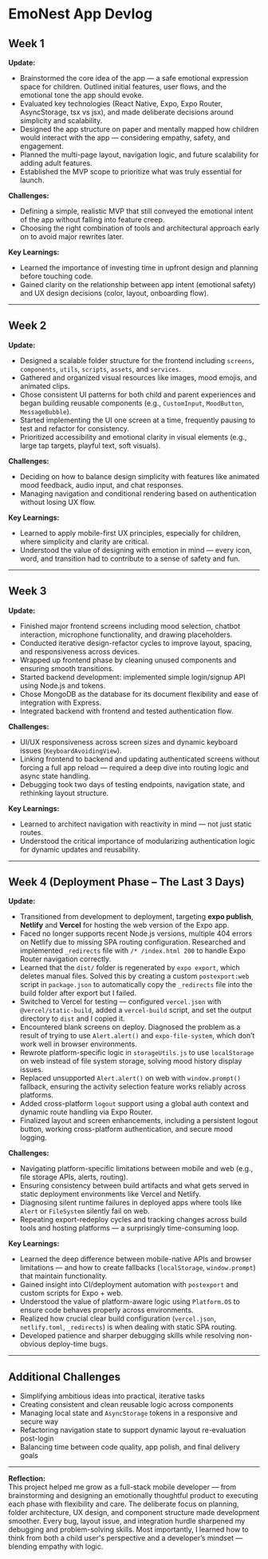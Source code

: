 # EmoNest App Devlog

## Week 1
**Update:**  
- Brainstormed the core idea of the app — a safe emotional expression space for children. Outlined initial features, user flows, and the emotional tone the app should evoke.
- Evaluated key technologies (React Native, Expo, Expo Router, AsyncStorage, tsx vs jsx), and made deliberate decisions around simplicity and scalability.
- Designed the app structure on paper and mentally mapped how children would interact with the app — considering empathy, safety, and engagement.
- Planned the multi-page layout, navigation logic, and future scalability for adding adult features.
- Established the MVP scope to prioritize what was truly essential for launch.

**Challenges:**  
- Defining a simple, realistic MVP that still conveyed the emotional intent of the app without falling into feature creep.
- Choosing the right combination of tools and architectural approach early on to avoid major rewrites later.

**Key Learnings:**  
- Learned the importance of investing time in upfront design and planning before touching code.
- Gained clarity on the relationship between app intent (emotional safety) and UX design decisions (color, layout, onboarding flow).

---

## Week 2
**Update:**  
- Designed a scalable folder structure for the frontend including `screens`, `components`, `utils`, `scripts`, `assets`, and `services`.
- Gathered and organized visual resources like images, mood emojis, and animated clips.
- Chose consistent UI patterns for both child and parent experiences and began building reusable components (e.g., `CustomInput`, `MoodButton`, `MessageBubble`).
- Started implementing the UI one screen at a time, frequently pausing to test and refactor for consistency.
- Prioritized accessibility and emotional clarity in visual elements (e.g., large tap targets, playful text, soft visuals).

**Challenges:**  
- Deciding on how to balance design simplicity with features like animated mood feedback, audio input, and chat responses.
- Managing navigation and conditional rendering based on authentication without losing UX flow.

**Key Learnings:**  
- Learned to apply mobile-first UX principles, especially for children, where simplicity and clarity are critical.
- Understood the value of designing with emotion in mind — every icon, word, and transition had to contribute to a sense of safety and fun.

---

## Week 3
**Update:**  
- Finished major frontend screens including mood selection, chatbot interaction, microphone functionality, and drawing placeholders.
- Conducted iterative design-refactor cycles to improve layout, spacing, and responsiveness across devices.
- Wrapped up frontend phase by cleaning unused components and ensuring smooth transitions.
- Started backend development: implemented simple login/signup API using Node.js and tokens.
- Chose MongoDB as the database for its document flexibility and ease of integration with Express.
- Integrated backend with frontend and tested authentication flow.

**Challenges:**  
- UI/UX responsiveness across screen sizes and dynamic keyboard issues (`KeyboardAvoidingView`).
- Linking frontend to backend and updating authenticated screens without forcing a full app reload — required a deep dive into routing logic and async state handling.
- Debugging took two days of testing endpoints, navigation state, and rethinking layout structure.

**Key Learnings:**  
- Learned to architect navigation with reactivity in mind — not just static routes.
- Understood the critical importance of modularizing authentication logic for dynamic updates and reusability.

---

## Week 4 (Deployment Phase – The Last 3 Days)

**Update:**  
- Transitioned from development to deployment, targeting **expo publish**, **Netlify** and **Vercel** for hosting the web version of the Expo app.  
- Faced no longer supports recent Node.js versions, multiple 404 errors on Netlify due to missing SPA routing configuration. Researched and implemented `_redirects` file with `/* /index.html 200` to handle Expo Router navigation correctly.  
- Learned that the `dist/` folder is regenerated by `expo export`, which deletes manual files. Solved this by creating a custom `postexport:web` script in `package.json` to automatically copy the `_redirects` file into the build folder after export but I failed.  
- Switched to Vercel for testing — configured `vercel.json` with `@vercel/static-build`, added a `vercel-build` script, and set the output directory to `dist` and I copied it.  
- Encountered blank screens on deploy. Diagnosed the problem as a result of trying to use `Alert.alert()` and `expo-file-system`, which don’t work well in browser environments.  
- Rewrote platform-specific logic in `storageUtils.js` to use `localStorage` on web instead of file system storage, solving mood history display issues.  
- Replaced unsupported `Alert.alert()` on web with `window.prompt()` fallback, ensuring the activity selection feature works reliably across platforms.  
- Added cross-platform `logout` support using a global auth context and dynamic route handling via Expo Router.  
- Finalized layout and screen enhancements, including a persistent logout button, working cross-platform authentication, and secure mood logging.  

**Challenges:**  
- Navigating platform-specific limitations between mobile and web (e.g., file storage APIs, alerts, routing).  
- Ensuring consistency between build artifacts and what gets served in static deployment environments like Vercel and Netlify.
- Diagnosing silent runtime failures in deployed apps where tools like `Alert` or `FileSystem` silently fail on web.
- Repeating export-redeploy cycles and tracking changes across build tools and hosting platforms — a surprisingly time-consuming loop.

**Key Learnings:**  
- Learned the deep difference between mobile-native APIs and browser limitations — and how to create fallbacks (`localStorage`, `window.prompt`) that maintain functionality.  
- Gained insight into CI/deployment automation with `postexport` and custom scripts for Expo + web.  
- Understood the value of platform-aware logic using `Platform.OS` to ensure code behaves properly across environments.  
- Realized how crucial clear build configuration (`vercel.json`, `netlify.toml`, `_redirects`) is when dealing with static SPA routing.  
- Developed patience and sharper debugging skills while resolving non-obvious deploy-time bugs.

---

## Additional Challenges
- Simplifying ambitious ideas into practical, iterative tasks
- Creating consistent and clean reusable logic across components
- Managing local state and `AsyncStorage` tokens in a responsive and secure way
- Refactoring navigation state to support dynamic layout re-evaluation post-login
- Balancing time between code quality, app polish, and final delivery goals

---

**Reflection:**  
This project helped me grow as a full-stack mobile developer — from brainstorming and designing an emotionally thoughtful product to executing each phase with flexibility and care. The deliberate focus on planning, folder architecture, UX design, and component structure made development smoother. Every bug, layout issue, and integration hurdle sharpened my debugging and problem-solving skills. Most importantly, I learned how to think from both a child user's perspective and a developer’s mindset — blending empathy with logic.
